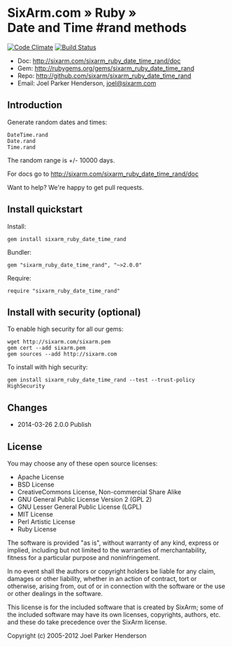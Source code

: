 # SixArm.com » Ruby » <br> Date and Time #rand methods

[![Code Climate](https://codeclimate.com/github/SixArm/sixarm_ruby_date_time_rand.png)](https://codeclimate.com/github/SixArm/sixarm_ruby_date_time_rand)
[![Build Status](https://travis-ci.org/SixArm/sixarm_ruby_date_time_rand.png)](https://travis-ci.org/SixArm/sixarm_ruby_date_time_rand)

* Doc: <http://sixarm.com/sixarm_ruby_date_time_rand/doc>
* Gem: <http://rubygems.org/gems/sixarm_ruby_date_time_rand>
* Repo: <http://github.com/sixarm/sixarm_ruby_date_time_rand>
* Email: Joel Parker Henderson, <joel@sixarm.com>


## Introduction

Generate random dates and times:

    DateTime.rand
    Date.rand
    Time.rand

The random range is +/- 10000 days.

For docs go to <http://sixarm.com/sixarm_ruby_date_time_rand/doc>

Want to help? We're happy to get pull requests.


## Install quickstart

Install:

    gem install sixarm_ruby_date_time_rand

Bundler:

    gem "sixarm_ruby_date_time_rand", "~>2.0.0"

Require:

    require "sixarm_ruby_date_time_rand"


## Install with security (optional)

To enable high security for all our gems:

    wget http://sixarm.com/sixarm.pem
    gem cert --add sixarm.pem
    gem sources --add http://sixarm.com

To install with high security:

    gem install sixarm_ruby_date_time_rand --test --trust-policy HighSecurity


## Changes

* 2014-03-26 2.0.0 Publish


## License

You may choose any of these open source licenses:

  * Apache License
  * BSD License
  * CreativeCommons License, Non-commercial Share Alike
  * GNU General Public License Version 2 (GPL 2)
  * GNU Lesser General Public License (LGPL)
  * MIT License
  * Perl Artistic License
  * Ruby License

The software is provided "as is", without warranty of any kind, 
express or implied, including but not limited to the warranties of 
merchantability, fitness for a particular purpose and noninfringement. 

In no event shall the authors or copyright holders be liable for any 
claim, damages or other liability, whether in an action of contract, 
tort or otherwise, arising from, out of or in connection with the 
software or the use or other dealings in the software.

This license is for the included software that is created by SixArm;
some of the included software may have its own licenses, copyrights, 
authors, etc. and these do take precedence over the SixArm license.

Copyright (c) 2005-2012 Joel Parker Henderson
